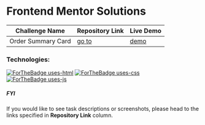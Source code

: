 # Frontend Mentor Solutions

|Challenge Name               |Repository Link                            | Live Demo                                                              |
|-----------------------------|-------------------------------------------| ---------------------------------------------------------------------- |
|Order Summary Card           |<a href="https://git.io/J1Czb">go to</a>   | <a href="https://fmok-order-summary-component.netlify.app/">demo</a>   |

### Technologies:
[![ForTheBadge uses-html](http://ForTheBadge.com/images/badges/uses-html.svg)](http://ForTheBadge.com)  [![ForTheBadge uses-css](http://ForTheBadge.com/images/badges/uses-css.svg)](http://ForTheBadge.com)  [![ForTheBadge uses-js](http://ForTheBadge.com/images/badges/uses-js.svg)](http://ForTheBadge.com)


##### FYI
If you would like to see task descriptions or screenshots, please head to the links specified in <b>Repository Link</b> column.
